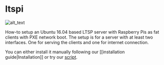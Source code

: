 # ltspi
![alt_text](https://github.com/linuxola/ltspi/raw/master/images/photo_2016-12-13_23-35-26.png "Raspberry Pis as fat clients in Kampala, Uganda")

How-to setup an Ubuntu 16.04 based LTSP server with Raspberry Pis as fat clients with PXE network boot. The setup is for a server with at least two interfaces. One for serving the clients and one for internet connection.

You can either install it manually following our [[installation guide|Installation]] or try our [script](https://github.com/linuxola/ltspi/blob/master/scripts/install-ltspi.sh).
